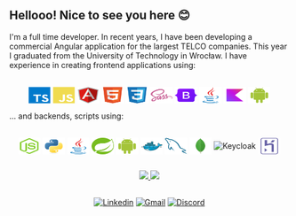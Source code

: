 ## Hellooo! Nice to see you here 😊

I'm a full time developer. In recent years, I have been developing a commercial Angular
application for the largest TELCO companies. This year I graduated from the University 
of Technology in Wrocław. I have experience in creating frontend applications using:

<div style="display: inline_block" align="center"><br>
  <img align="center" alt="TypeScript" height="30" width="40" src="https://raw.githubusercontent.com/devicons/devicon/master/icons/typescript/typescript-plain.svg">
  <img align="center" alt="JavaScript" height="30" width="40" src="https://raw.githubusercontent.com/devicons/devicon/master/icons/javascript/javascript-plain.svg">
  <img align="center" alt="Angular" height="30" width="40" src="https://raw.githubusercontent.com/devicons/devicon/master/icons/angularjs/angularjs-original.svg">
  <img align="center" alt="HTML" height="30" width="40" src="https://raw.githubusercontent.com/devicons/devicon/master/icons/html5/html5-original.svg">
  <img align="center" alt="CSS" height="30" width="40" src="https://raw.githubusercontent.com/devicons/devicon/master/icons/css3/css3-original.svg">
  <img align="center" alt="SASS" height="30" width="40" src="https://raw.githubusercontent.com/devicons/devicon/master/icons/sass/sass-original.svg"> 
  <img align="center" alt="Bootstrap" height="30" width="40" src="https://raw.githubusercontent.com/devicons/devicon/master/icons/bootstrap/bootstrap-original.svg"> 
  <img align="center" alt="Java" height="30" width="40" src="https://raw.githubusercontent.com/devicons/devicon/master/icons/java/java-original.svg"> 
  <img align="center" alt="Kotlin" height="30" width="40" src="https://raw.githubusercontent.com/devicons/devicon/master/icons/kotlin/kotlin-original.svg"> 
  <img align="center" alt="Android" height="30" width="40" src="https://raw.githubusercontent.com/devicons/devicon/master/icons/android/android-original.svg"> 
 </div>

  ... and backends, scripts using:

<div style="display: inline_block" align="center"><br>
  <img align="center" alt="NodeJS" height="30" width="40" src="https://raw.githubusercontent.com/devicons/devicon/master/icons/nodejs/nodejs-original.svg"> 
  <img align="center" alt="Python" height="30" width="40" src="https://raw.githubusercontent.com/devicons/devicon/master/icons/python/python-original.svg"> 
  <img align="center" alt="Java" height="30" width="40" src="https://raw.githubusercontent.com/devicons/devicon/master/icons/java/java-original.svg"> 
  <img align="center" alt="Spring" height="30" width="40" src="https://raw.githubusercontent.com/devicons/devicon/master/icons/spring/spring-original.svg"> 
  <img align="center" alt="Android" height="30" width="40" src="https://raw.githubusercontent.com/devicons/devicon/master/icons/android/android-original.svg"> 
  <img align="center" alt="Docker" height="30" width="40" src="https://raw.githubusercontent.com/devicons/devicon/master/icons/docker/docker-original.svg"> 
  <img align="center" alt="MySQL" height="30" width="40" src="https://raw.githubusercontent.com/devicons/devicon/master/icons/mysql/mysql-original.svg"> 
  <img align="center" alt="MongoDB" height="30" width="40" src="https://raw.githubusercontent.com/devicons/devicon/master/icons/mongodb/mongodb-original.svg"> 
  <img align="center" alt="Keycloak" height="30" width="40" src="https://www.svgrepo.com/show/331455/keycloak.svg"> 
  <img align="center" alt="Heroku" height="30" width="40" src="https://raw.githubusercontent.com/devicons/devicon/master/icons/heroku/heroku-original.svg"> 
</div>
  
##

<div align="center">
  <a href="https://github.com/InBinaryWorld">
  <img height="180em" src="https://github-readme-stats.vercel.app/api/top-langs/?username=InBinaryWorld&layout=compact&langs_count=7&theme=dracula"/>
  <img height="180em" src="https://github-readme-stats.vercel.app/api?username=InBinaryWorld&show_icons=true&theme=dracula&include_all_commits=true&count_private=true"/>
</div>

  ##
 
<div align="center"> 

[![Linkedin][linkedin-shield]][linkedin-url]
[![Gmail][gmail-shield]][gmail-url]
[![Discord][discord-shield]][discord-url]

</div>


[discord-shield]: https://img.shields.io/badge/Discord-7289DA?style=for-the-badge&logo=discord&logoColor=white
[discord-url]: https://discord.com/users/Krzysztof_Szafraniak#8334
[gmail-shield]: https://img.shields.io/badge/-Gmail-%23333?style=for-the-badge&logo=gmail&logoColor=white
[gmail-url]: mailto:Krzysztof.Szafraniak.Private@gmail.com
[linkedin-shield]: https://img.shields.io/badge/-LinkedIn-0A66C2.svg?style=for-the-badge&logo=linkedin
[linkedin-url]: https://linkedin.com/in/Krzysztof-Szafraniak
